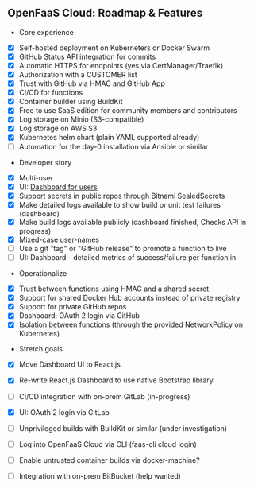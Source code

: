 ## OpenFaaS Cloud: Roadmap & Features

* Core experience

- [x] Self-hosted deployment on Kuberneters or Docker Swarm
- [x] GitHub Status API integration for commits
- [x] Automatic HTTPS for endpoints (yes via CertManager/Traefik)
- [x] Authorization with a CUSTOMER list
- [x] Trust with GitHub via HMAC and GitHub App
- [x] CI/CD for functions
- [x] Container builder using BuildKit
- [x] Free to use SaaS edition for community members and contributors
- [x] Log storage on Minio (S3-compatible)
- [x] Log storage on AWS S3
- [x] Kubernetes helm chart (plain YAML supported already)
- [ ] Automation for the day-0 installation via Ansible or similar

* Developer story

- [x] Multi-user
- [x] UI: [Dashboard for users](./dashboard)
- [x] Support secrets in public repos through Bitnami SealedSecrets
- [x] Make detailed logs available to show build or unit test failures (dashboard)
- [x] Make build logs available publicly (dashboard finished, Checks API in progress)
- [x] Mixed-case user-names
- [ ] Use a git "tag" or "GitHub release" to promote a function to live
- [ ] UI: Dashboard - detailed metrics of success/failure per function in

* Operationalize

- [x] Trust between functions using HMAC and a shared secret.
- [x] Support for shared Docker Hub accounts instead of private registry
- [x] Support for private GitHub repos
- [x] Dashboard: OAuth 2 login via GitHub
- [x] Isolation between functions (through the provided NetworkPolicy on Kubernetes)

* Stretch goals

- [x] Move Dashboard UI to React.js
- [x] Re-write React.js Dashboard to use native Bootstrap library
- [ ] CI/CD integration with on-prem GitLab (in-progress)
- [x] UI: OAuth 2 login via GitLab
- [ ] Unprivileged builds with BuildKit or similar (under investigation)
- [ ] Log into OpenFaaS Cloud via CLI (faas-cli cloud login)
- [ ] Enable untrusted container builds via docker-machine?
- [ ] Integration with on-prem BitBucket (help wanted)

